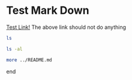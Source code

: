 # Test Mark Down

[Test Link!](http://notarealurl.com)
The above link should not do anything


<!--didact-requirementCheck, Name:req-ls.sh -->
```bash
ls
```


<!--didact-command, Name:00-start.sh -->
```bash
ls -al
```

<!--didact-command, Name:01-verify.sh -->
```bash
more ../README.md
```

end